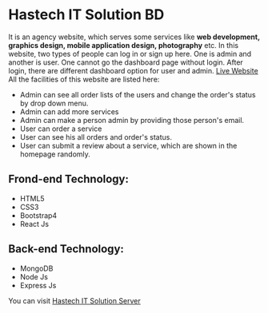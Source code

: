 # Hastech IT Solution BD

It is an agency website, which serves some services like **web development, graphics design, mobile application design, photography** etc.
In this website, two types of people can log in or sign up here. One is admin and another is user. One cannot go the dashboard page without login. After login, there are different dashboard option for user and admin.
[Live Website](https://hashtechitsolutionbd.web.app/) 
All the facilities of this website are listed here:
- Admin can see all order lists of the users and change the order's status by drop down menu.
- Admin can add more services
- Admin can make a person admin by providing those person's email.
- User can order a service
- User can see his all orders and order's status.
- User can submit a review about a service, which are shown in the homepage randomly.

## Frond-end Technology: 
- HTML5
- CSS3
- Bootstrap4
- React Js

## Back-end Technology:
- MongoDB
- Node Js
- Express Js

You can visit [Hastech IT Solution Server](https://github.com/marufpbt/hashtech-server)
